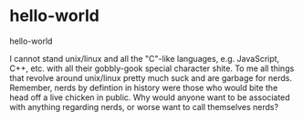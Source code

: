# hello-world
hello-world

I cannot stand unix/linux and all the "C"-like languages, e.g. JavaScript, C++, etc. with all their gobbly-gook special character shite.  To me all things that revolve around unix/linux pretty much suck and are garbage for nerds.  Remember, nerds by defintion in history were those who would bite the head off a live chicken in public.  Why would anyone want to be associated with anything regarding nerds, or worse want to call themselves nerds?
